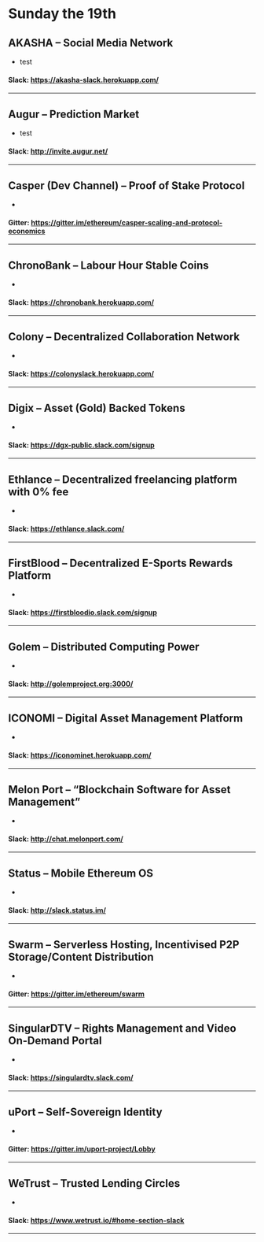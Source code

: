 # Sunday the 19th

<!--- Example:
(Name of project) – (1 sentence description of project)
Slack: (Link to slack signup)
(xx).(xx).2017-(xx).(xx).2017 [this week will be 03.12.2017-03.19.2017]
(Bullet points with updates)

Who is doing what:
ChaceHunter: 		Swarm, Status, Colony, WeTrust, ChronoBank
truewavebreak:			ICONOMI, Golem, Augur, AKASHA, MelonPort
MrNebbiolo: 				uPort, Casper, FirstBlood, Digix
PΞther				Ethlance, SingularDTV

…
Feel free to add spaces between the daps if needed if you're like me don’t like to have 1 dap slit between 2 pages. 
...
-->


## AKASHA – Social Media Network
* test

#### Slack: https://akasha-slack.herokuapp.com/
---
## Augur – Prediction Market
* test

#### Slack: http://invite.augur.net/
---
## Casper (Dev Channel) – Proof of Stake Protocol
*

#### Gitter: https://gitter.im/ethereum/casper-scaling-and-protocol-economics
---

## ChronoBank – Labour Hour Stable Coins
*

#### Slack: https://chronobank.herokuapp.com/
---

## Colony – Decentralized Collaboration Network
*

#### Slack: https://colonyslack.herokuapp.com/
---

## Digix – Asset (Gold) Backed Tokens
*

#### Slack: https://dgx-public.slack.com/signup
---

## Ethlance – Decentralized freelancing platform with 0% fee
*

#### Slack: https://ethlance.slack.com/
---

## FirstBlood – Decentralized E-Sports Rewards Platform
*

#### Slack: https://firstbloodio.slack.com/signup
---

## Golem – Distributed Computing Power
*

#### Slack: http://golemproject.org:3000/
---

## ICONOMI – Digital Asset Management Platform
*

#### Slack: https://iconominet.herokuapp.com/
---

## Melon Port – “Blockchain Software for Asset Management”
*

#### Slack: http://chat.melonport.com/
---

## Status – Mobile Ethereum OS
*

#### Slack: http://slack.status.im/
---

## Swarm – Serverless Hosting, Incentivised P2P Storage/Content Distribution
*

#### Gitter: https://gitter.im/ethereum/swarm
---

## SingularDTV – Rights Management and Video On-Demand Portal
*

#### Slack: https://singulardtv.slack.com/
---

## uPort – Self-Sovereign Identity
*

#### Gitter: https://gitter.im/uport-project/Lobby
---

## WeTrust – Trusted Lending Circles
*

#### Slack: https://www.wetrust.io/#home-section-slack
---

